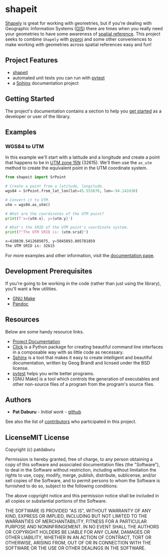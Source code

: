 # shapeit

[Shapely](https://shapely.readthedocs.io/en/stable/manual.html) is great for working with geometries, but if you're dealing with Geographic Information Systems ([GIS](https://www.nationalgeographic.org/encyclopedia/geographic-information-system-gis/)) there
are times when you really need your geometries to have some awareness of [spatial reference](https://en.wikipedia.org/wiki/Spatial_reference_system).  This project seeks to combine `Shapely` with [pyproj](https://pypi.org/project/pyproj/) and some other conveniences to make working with geometries across spatial references easy and fun!

## Project Features

* [shapeit](https://readthedocs.org/projects/shapeit/)
* automated unit tests you can run with [pytest](https://docs.pytest.org/en/latest/)
* a [Sphinx](http://www.sphinx-doc.org/en/master/) documentation project

## Getting Started

The project's documentation contains a section to help you
[get started](https://shapeit.readthedocs.io/en/latest/getting_started.html) as a developer or
user of the library.

## Examples

### WGS84 to UTM

In this example we'll start with a latitude and a longitude and create a point that happens to be in
[UTM zone 15N](https://spatialreference.org/ref/epsg/32615/) (32615).  We'll then use the `as_utm` method to create the equivalent point in the UTM coordinate system.

``` python
from shapeit import SrPoint

# Create a point from a latitude, longitude.
wgs84 = SrPoint.from_lat_lon(lat=45.553670, lon=-94.142430)

# Convert it to UTM.
utm = wgs84.as_utm()

# What are the coordinates of the UTM point?
print(f'x={utm.x}, y={utm.y}')

# What's the SRID of the UTM point's coordinate system.
print(f"The UTM SRID is: {utm.srid}")
```

``` sh
x=410830.5412685075, y=5045093.805781859
The UTM SRID is: 32615
```


For more examples and other information, visit the [documentation page](https://shapeit.readthedocs.io/en/latest/).



## Development Prerequisites

If you're going to be working in the code (rather than just using the library), you'll want a few utilities.

* [GNU Make](https://www.gnu.org/software/make/)
* [Pandoc](https://pandoc.org/)

## Resources

Below are some handy resource links.

* [Project Documentation](http://shapeit.readthedocs.io/)
* [Click](http://click.pocoo.org/5/) is a Python package for creating beautiful command line interfaces in a composable way with as little code as necessary.
* [Sphinx](http://www.sphinx-doc.org/en/master/) is a tool that makes it easy to create intelligent and beautiful documentation, written by Geog Brandl and licnsed under the BSD license.
* [pytest](https://docs.pytest.org/en/latest/) helps you write better programs.
* [GNU Make]  is a tool which controls the generation of executables and other non-source files of a program from the program's source files.


## Authors

* **Pat Daburu** - *Initial work* - [github](https://github.com/patdaburu)

See also the list of [contributors](https://github.com/patdaburu/shapeit/contributors) who participated in this project.

## LicenseMIT License

Copyright (c) patdaburu

Permission is hereby granted, free of charge, to any person obtaining a copy
of this software and associated documentation files (the "Software"), to deal
in the Software without restriction, including without limitation the rights
to use, copy, modify, merge, publish, distribute, sublicense, and/or sell
copies of the Software, and to permit persons to whom the Software is
furnished to do so, subject to the following conditions:

The above copyright notice and this permission notice shall be included in all
copies or substantial portions of the Software.

THE SOFTWARE IS PROVIDED "AS IS", WITHOUT WARRANTY OF ANY KIND, EXPRESS OR
IMPLIED, INCLUDING BUT NOT LIMITED TO THE WARRANTIES OF MERCHANTABILITY,
FITNESS FOR A PARTICULAR PURPOSE AND NONINFRINGEMENT. IN NO EVENT SHALL THE
AUTHORS OR COPYRIGHT HOLDERS BE LIABLE FOR ANY CLAIM, DAMAGES OR OTHER
LIABILITY, WHETHER IN AN ACTION OF CONTRACT, TORT OR OTHERWISE, ARISING FROM,
OUT OF OR IN CONNECTION WITH THE SOFTWARE OR THE USE OR OTHER DEALINGS IN THE
SOFTWARE.